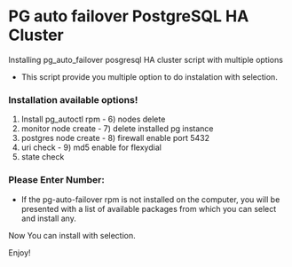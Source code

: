 # PG auto failover PostgreSQL HA Cluster  
Installing pg_auto_failover posgresql HA cluster script with multiple options

- This script provide you multiple option to do instalation with selection.

### Installation available options!

1) Install pg_autoctl rpm     -   6) nodes delete
2) monitor node create        -   7) delete installed pg instance
3) postgres node create       -   8) firewall enable port 5432
4) uri check                  -   9) md5 enable for flexydial
5) state check

### Please Enter Number:


- If the pg-auto-failover rpm is not installed on the computer, you will be presented with a list of available packages from which you can select and install any.

Now You can install with selection.

Enjoy!

